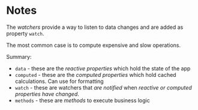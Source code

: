 # Notes

The _watchers_ provide a way to listen to data changes and are added as property `watch`.

The most common case is to compute expensive and slow operations.

Summary:

- `data` - these are the _reactive properties_ which hold the state of the app
- `computed` - these are the _computed properties_ which hold cached calculations. Can use for formatting
- `watch` - these are watchers that _are notified_ when _reactive or computed properties have changed_.
- `methods` - these are _methods_ to execute business logic
